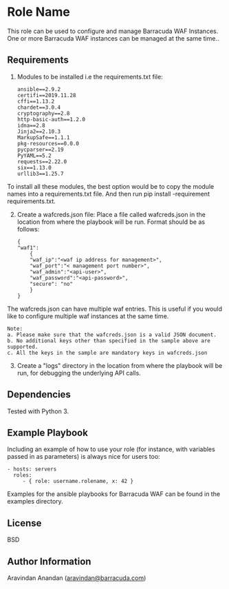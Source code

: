 Role Name
=========

This role can be used to configure and manage Barracuda WAF Instances. One or more Barracuda WAF instances can be managed at the same time..


Requirements
------------

1. Modules to be installed i.e the requirements.txt file:
	```
	ansible==2.9.2
	certifi==2019.11.28
	cffi==1.13.2
	chardet==3.0.4
	cryptography==2.8
	http-basic-auth==1.2.0
	idna==2.8
	Jinja2==2.10.3
	MarkupSafe==1.1.1
	pkg-resources==0.0.0
	pycparser==2.19
	PyYAML==5.2
	requests==2.22.0
	six==1.13.0
	urllib3==1.25.7
	```
To install all these modules, the best option would be to copy the module names into a requirements.txt file. And then run pip install -requirement requirements.txt.

2. Create a wafcreds.json file:
Place a file called wafcreds.json in the location from where the playbook will be run. Format should be as follows:
	```
	{
	"waf1":
		{
		"waf_ip":"<waf ip address for management>",
		"waf_port":"< management port number>",
		"waf_admin":"<api-user>",
		"waf_password":"<api-password>",
		"secure": "no"
		}
	}
	```

The wafcreds.json can have multiple waf entries. This is useful if you would like to configure multiple waf instances at the same time.

	Note: 
	a. Please make sure that the wafcreds.json is a valid JSON document.
	b. No additional keys other than specified in the sample above are supported.
	c. All the keys in the sample are mandatory keys in wafcreds.json

3. Create a "logs" directory in the location from where the playbook will be run, for debugging the underlying API calls.

Dependencies
------------

Tested with Python 3. 

Example Playbook
----------------

Including an example of how to use your role (for instance, with variables passed in as parameters) is always nice for users too:

    - hosts: servers
      roles:
         - { role: username.rolename, x: 42 }

Examples for the ansible playbooks for Barracuda WAF can be found in the examples directory.

License
-------

BSD

Author Information
------------------

Aravindan Anandan (aravindan@barracuda.com)
